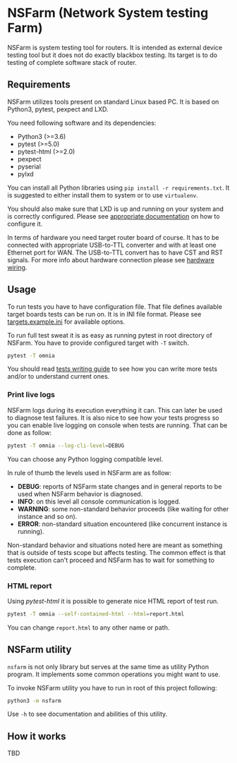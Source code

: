 NSFarm (Network System testing Farm)
====================================
NSFarm is system testing tool for routers. It is intended as external device
testing tool but it does not do exactly blackbox testing. Its target is to do
testing of complete software stack of router.


Requirements
------------
NSFarm utilizes tools present on standard Linux based PC. It is based on Python3,
pytest, pexpect and LXD.

You need following software and its dependencies:
* Python3 (>=3.6)
* pytest (>=5.0)
* pytest-html (>=2.0)
* pexpect
* pyserial
* pylxd

You can install all Python libraries using `pip install -r requirements.txt`. It
is suggested to either install them to system or to use `virtualenv`.

You should also make sure that LXD is up and running on your system and is
correctly configured. Please see [appropriate documentation](docs/lxd.md) on how
to configure it.

In terms of hardware you need target router board of course. It has to be
connected with appropriate USB-to-TTL converter and with at least one Ethernet
port for WAN. The USB-to-TTL convert has to have CST and RST signals. For more
info about hardware connection please see [hardware
wiring](docs/hardware_wiring.md).


Usage
-----
To run tests you have to have configuration file. That file defines available
target boards tests can be run on. It is in INI file format. Please see
[targets.example.ini](targets.example.ini) for available options.

To run full test sweat it is as easy as running pytest in root directory of
NSFarm. You have to provide configured target with `-T` switch.
```sh
pytest -T omnia
```

You should read [tests writing guide](docs/tests_writing.md) to see how you can
write more tests and/or to understand current ones.

### Print live logs
NSFarm logs during its execution everything it can. This can later be used to
diagnose test failures. It is also nice to see how your tests progress so you can
enable live logging on console when tests are running. That can be done as follow:
```sh
pytest -T omnia --log-cli-level=DEBUG
```
You can choose any Python logging compatible level.

In rule of thumb the levels used in NSFarm are as follow:
* __DEBUG__: reports of NSFarm state changes and in general reports to be used
  when NSFarm behavior is diagnosed.
* __INFO__: on this level all console communication is logged.
* __WARNING__: some non-standard behavior proceeds (like waiting for other
  instance and so on).
* __ERROR__: non-standard situation encountered (like concurrent instance is
  running).

Non-standard behavior and situations noted here are meant as something that is
outside of tests scope but affects testing. The common effect is that tests
execution can't proceed and NSFarm has to wait for something to complete.

### HTML report
Using _pytest-html_ it is possible to generate nice HTML report of test run.
```sh
pytest -T omnia --self-contained-html --html=report.html
```
You can change `report.html` to any other name or path.


NSFarm utility
--------------
`nsfarm` is not only library but serves at the same time as utility Python
program. It implements some common operations you might want to use.

To invoke NSFarm utility you have to run in root of this project following:
```sh
python3 -m nsfarm
```

Use `-h` to see documentation and abilities of this utility.


How it works
------------
TBD

